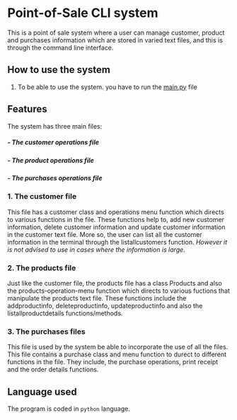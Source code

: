 # Point-of-Sale CLI system

  This is a point of sale system where a user can manage customer, product and purchases information which are stored 
  in varied text files, and this is through the command line interface. 

## How to use the system
1. To be able to use the system. you have to run the [main.py](https://github.com/vicYegon/Point-of-Sale/blob/main/main.py) file

## Features
The system has three main files:
  ##### - The customer operations file
  ##### - The product operations file
  ##### - The purchases operations file
### 1. The customer file 
  This file has a customer class and operations menu function which directs to various functions in the file. 
  These functions help to, add new customer information, delete customer information and update customer 
  information in the customer text file. More so, the user can list all the customer information in the terminal 
  through the listallcustomers function. *However it is not advised to use in cases where the information is large*.

### 2. The products file
  Just like the customer file, the products file has a class Products and also the products-operation-menu function 
  which directs to various fuctions that manipulate the products text file. These functions include the addproductinfo, 
  deleteproductinfo, updateproductinfo and also the listallproductdetails functions/methods.
  
### 3. The purchases files
  This file is used by the system be able to incorporate the use of all the files. This file contains a purchase class 
  and menu function to durect to different functions in the file. They include, the purchase operations, print receipt 
  and the order details functions.
 
## Language used
  The program is coded in `python` language.
  
